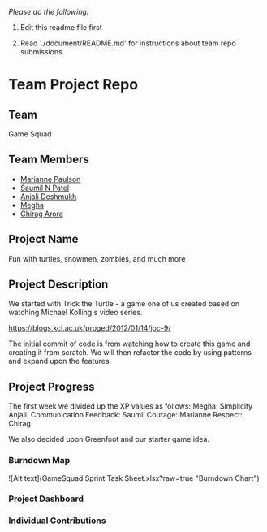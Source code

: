
*Please do the following:*

1. Edit this readme file first

2. Read './document/README.md' for instructions about team repo submissions.


# Team Project Repo 

## Team

Game Squad

## Team Members

* [Marianne Paulson](https://github.com/mariannepaulson/cmpe202)
* [Saumil N Patel](https://github.com/xxx/cmpe202)
* [Anjali Deshmukh](https://github.com/xxx/cmpe202)
* [Megha](https://github.com/xxx/cmpe202)
* [Chirag Arora](https://github.com/xxx/cmpe202)

## Project Name

Fun with turtles, snowmen, zombies, and much more

## Project Description

We started with Trick the Turtle - a game one of us created based on watching Michael Kolling's video series.

https://blogs.kcl.ac.uk/proged/2012/01/14/joc-9/

The initial commit of code is from watching how to create this game and creating it from scratch.
We will then refactor the code by using patterns and expand upon the features.

## Project Progress

The first week we divided up the XP values as follows:
Megha: Simplicity
Anjali: Communication
Feedback: Saumil
Courage: Marianne
Respect: Chirag

We also decided upon Greenfoot and our starter game idea.

### Burndown Map
![Alt text](GameSquad Sprint Task Sheet.xlsx?raw=true "Burndown Chart")

### Project Dashboard

### Individual Contributions

